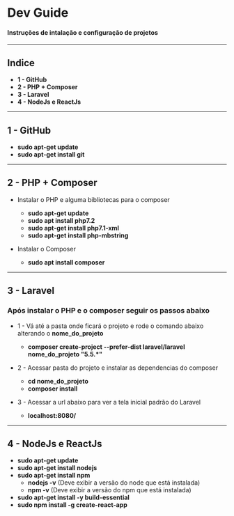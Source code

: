 # Dev Guide
#### Instruções de intalação e configuração de projetos
____
## Indice
  * **1 - GitHub**
  * **2 - PHP + Composer**
  * **3 - Laravel**
  * **4 - NodeJs e ReactJs**
____

## 1 - GitHub

* **sudo apt-get update**
* **sudo apt-get install git**
____

## 2 - PHP + Composer
  
  * Instalar o PHP e alguma bibliotecas para o composer
    * **sudo apt-get update**
    * **sudo apt install php7.2**
    * **sudo apt-get install php7.1-xml**
    * **sudo apt-get install php-mbstring**
    
  * Instalar o Composer
    * **sudo apt install composer**
_____

## 3 - Laravel
  ### Após instalar o PHP e o composer seguir os passos abaixo
  
  * 1 - Vá até a pasta onde ficará o projeto e rode o comando abaixo alterando o **nome_do_projeto**
    * **composer create-project --prefer-dist laravel/laravel nome_do_projeto "5.5.*"**

  * 2 - Acessar pasta do projeto e instalar as dependencias do composer
    * **cd nome_do_projeto**
    * **composer install**

  * 3 - Acessar a url abaixo para ver a tela inicial padrão do Laravel
    * **localhost:8080/**
____
  
## 4 - NodeJs e ReactJs

  * **sudo apt-get update**
  * **sudo apt-get install nodejs**
  * **sudo apt-get install npm**
    * **nodejs -v** (Deve exibir a versão do node que está instalada)
    * **npm -v** (Deve exibir a versão do npm que está instalada)
  * **sudo apt-get install -y build-essential**
  * **sudo npm install -g create-react-app**
